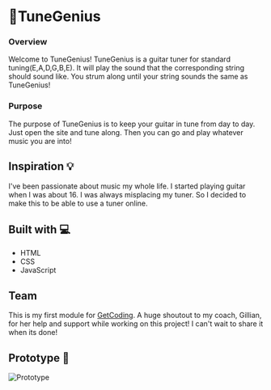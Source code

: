 # 🎸TuneGenius

### Overview
Welcome to TuneGenius! TuneGenius is a guitar tuner for standard tuning(E,A,D,G,B,E). It will play the sound that the corresponding string should sound like. You strum along until your string sounds the same as TuneGenius!

### Purpose
The purpose of TuneGenius is to keep your guitar in tune from day to day. Just open the site and tune along. Then you can go and play whatever music you are into!

## Inspiration 💡
I've been passionate about music my whole life. I started playing guitar when I was about 16. I was always misplacing my tuner. So I decided to make this to be able to use a tuner online.
## Built with 💻
- HTML
- CSS
- JavaScript

## Team
This is my first module for [GetCoding](https://github.com/getcoding-ca). A huge shoutout to my coach, Gillian, for her help and support while working on this project! I can't wait to share it when its done!

## Prototype 👷
![Prototype](https://github.com/RobbieKavanagh/TuneGenius/blob/main/images/prototype.png?raw=true)
